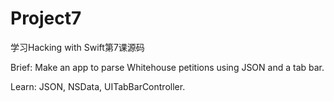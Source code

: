 # Project7
学习Hacking with Swift第7课源码

Brief: Make an app to parse Whitehouse petitions using JSON and a tab bar.

Learn: JSON, NSData, UITabBarController.
